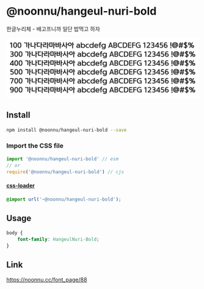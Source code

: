 # @noonnu/hangeul-nuri-bold

한글누리체 - 배고프니까 일단 밥먹고 하자

![example](./example.png)

## Install

```bash
npm install @noonnu/hangeul-nuri-bold --save
```

### Import the CSS file

```js
import '@noonnu/hangeul-nuri-bold' // esm
// or
require('@noonnu/hangeul-nuri-bold') // cjs
```

#### [css-loader](https://github.com/webpack-contrib/css-loader)

```css
@import url('~@noonnu/hangeul-nuri-bold');
```

## Usage

```css
body {
    font-family: HangeulNuri-Bold;
}
```

## Link

https://noonnu.cc/font_page/88
